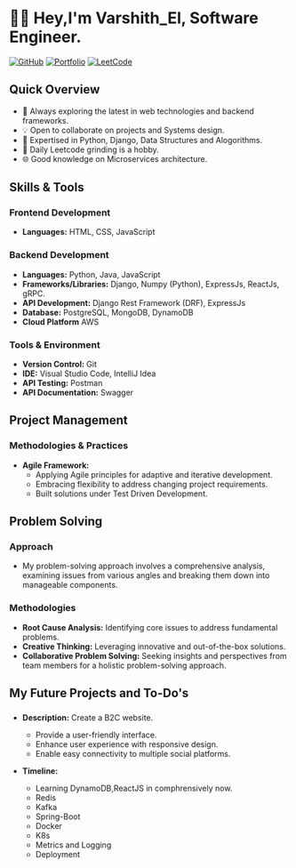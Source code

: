 # 👨‍💻 Hey,I'm Varshith_El, Software Engineer.

[![GitHub](https://img.shields.io/badge/GitHub-Follow-black?style=flat-square&logo=github)](https://github.com/varshith-el/)
[![Portfolio](https://img.shields.io/badge/Portfolio-Visit-brightgreen?style=flat-square)](https://github.com/varshith-el)
[![LeetCode](https://img.shields.io/badge/LeetCode-Profile-orange?style=flat-square&logo=leetcode)](https://leetcode.com/3quations9/)

## Quick Overview
- 🌱 Always exploring the latest in web technologies and backend frameworks.
- 💡 Open to collaborate on projects and Systems design.
- 🤔 Expertised in Python, Django, Data Structures and Alogorithms.
- 🧠 Daily Leetcode grinding is a hobby.
- 🌐 Good knowledge on Microservices architecture.

## Skills & Tools

### Frontend Development
- **Languages:** HTML, CSS, JavaScript

### Backend Development
- **Languages:** Python, Java, JavaScript
- **Frameworks/Libraries:** Django, Numpy (Python), ExpressJs, ReactJs, gRPC.
- **API Development:** Django Rest Framework (DRF), ExpressJs
- **Database:** PostgreSQL, MongoDB, DynamoDB
- **Cloud Platform** AWS

### Tools & Environment
- **Version Control:** Git
- **IDE:** Visual Studio Code, IntelliJ Idea
- **API Testing:** Postman
- **API Documentation:** Swagger

## Project Management

### Methodologies & Practices
- **Agile Framework:**
  - Applying Agile principles for adaptive and iterative development.
  - Embracing flexibility to address changing project requirements.
  - Built solutions under Test Driven Development.


## Problem Solving

### Approach
- My problem-solving approach involves a comprehensive analysis, examining issues from various angles and breaking them down into manageable components.

### Methodologies
- **Root Cause Analysis:** Identifying core issues to address fundamental problems.
- **Creative Thinking:** Leveraging innovative and out-of-the-box solutions.
- **Collaborative Problem Solving:** Seeking insights and perspectives from team members for a holistic problem-solving approach.


## My Future Projects and To-Do's

### 
- **Description:** Create a B2C website.
  - Provide a user-friendly interface.
  - Enhance user experience with responsive design.
  - Enable easy connectivity to multiple social platforms.
  
- **Timeline:**
  
  - Learning DynamoDB,ReactJS in comphrensively now.
  - Redis
  - Kafka
  - Spring-Boot
  - Docker
  - K8s
  - Metrics and Logging
  - Deployment
